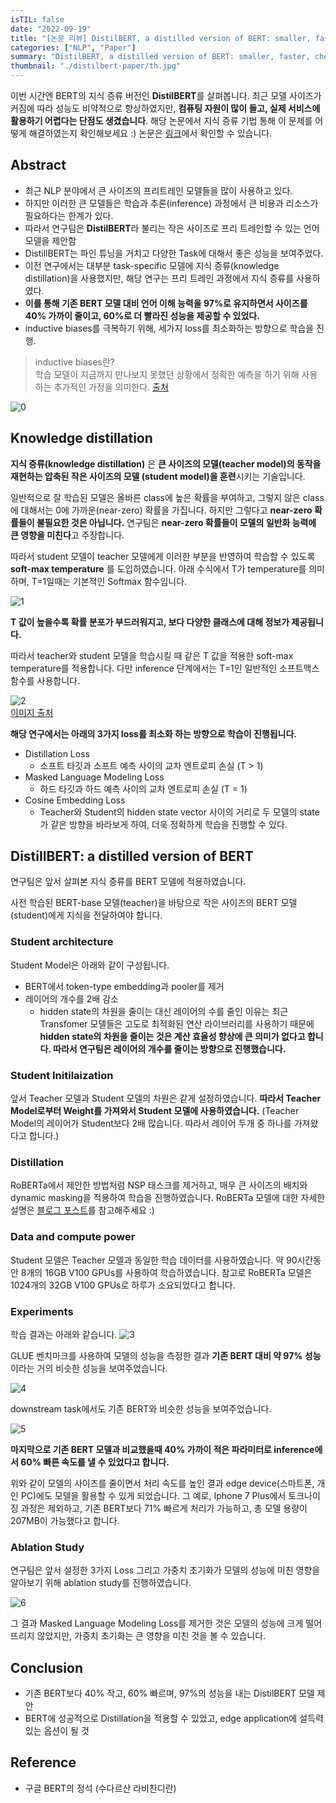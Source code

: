 ```yaml
---
isTIL: false
date: "2022-09-19"
title: "[논문 리뷰] DistilBERT, a distilled version of BERT: smaller, faster, cheaper and lighter"
categories: ["NLP", "Paper"]
summary: "DistilBERT, a distilled version of BERT: smaller, faster, cheaper and lighter 논문을 리뷰합니다."
thumbnail: "./distilbert-paper/th.jpg"
---
```


이번 시간엔 BERT의 지식 증류 버전인 **DistilBERT**를 살펴봅니다. 최근 모델 사이즈가 커짐에 따라 성능도 비약적으로 향상하였지만, **컴퓨팅 자원이 많이 들고, 실제 서비스에 활용하기 어렵다는 단점도 생겼습니다**. 해당 논문에서 지식 증류 기법 통해 이 문제를 어떻게 해결하였는지 확인해보세요 :) 논문은 [링크](https://arxiv.org/abs/1910.01108)에서 확인할 수 있습니다.

## Abstract
- 최근 NLP 분야에서 큰 사이즈의 프리트레인 모델들을 많이 사용하고 있다.
- 하지만 이러한 큰 모델들은 학습과 추론(inference) 과정에서 큰 비용과 리소스가 필요하다는 한계가 있다.
- 따라서 연구팀은 **DistilBERT**라 불리는 작은 사이즈로 프리 트레인할 수 있는 언어 모델을 제안함
- DistillBERT는 파인 튜닝을 거치고 다양한 Task에 대해서 좋은 성능을 보여주었다.
- 이전 연구에서는 대부분 task-specific 모델에 지식 증류(knowledge distillation)을 사용했지만, 해당 연구는 프리 트레인 과정에서 지식 증류를 사용하였다.
- **이를 통해 기존 BERT 모델 대비 언어 이해 능력을 97%로 유지하면서 사이즈를 40% 가까이 줄이고, 60%로 더 빨라진 성능을 제공할 수 있었다.**
- inductive biases를 극복하기 위해, 세가지 loss를 최소화하는 방향으로 학습을 진행.


> inductive biases란?  
> 학습 모델이 지금까지 만나보지 못했던 상황에서 정확한 예측을 하기 위해 사용하는 추가적인 가정을 의미한다. [출처](https://www.dacon.io/forum/405840)  

![0](./distilbert-paper/0.png "최근 프리트레인 모델 파라미터 개수 추이")  

## Knowledge distillation

**지식 증류(knowledge distillation)** 은 **큰 사이즈의 모델(teacher model)의 동작을 재현하는 압축된 작은 사이즈의 모델 (student model)을 훈련**시키는 기술입니다.

일반적으로 잘 학습된 모델은 올바른 class에 높은 확률을 부여하고, 그렇지 않은 class에 대해서는 0에 가까운(near-zero) 확률을 가집니다. 하지만 그렇다고 **near-zero 확률들이 불필요한 것은  아닙니다.** 연구팀은 **near-zero 확률들이 모델의 일반화 능력에 큰 영향을 미친다**고 주장합니다. 

따라서 student 모델이 teacher 모델에게 이러한 부분을 반영하여 학습할 수 있도록 **soft-max temperature** 를 도입하였습니다. 아래 수식에서 T가 temperature를 의미하며, T=1일때는 기본적인 Softmax 함수입니다.  

![1](./distilbert-paper/1.png "soft-max temperature")  

**T 값이 높을수록 확률 분포가 부드러워지고, 보다 다양한 클래스에 대해 정보가 제공됩니다.**

따라서 teacher와 student 모델을 학습시킬 때 같은 T 값을 적용한 soft-max temperature를 적용합니다. 다만 inference 단계에서는 T=1인 일반적인 소프트맥스 함수를 사용합니다.  

![2](./distilbert-paper/2.png "soft-max 함수 temperature 비교")  
[이미지 출처](https://hackernoon.com/softmax-temperature-and-prediction-diversity)  

**해당 연구에서는 아래의 3가지 loss를 최소화 하는 방향으로 학습이 진행됩니다.**

- Distillation Loss
    - 소프트 타깃과 소프트 예측 사이의 교차 엔트로피 손실 (T > 1)
- Masked Language Modeling Loss
    - 하드 타깃과 하드 예측 사이의 교차 엔트로피 손실 (T = 1)
- Cosine Embedding Loss
    - Teacher와 Student의 hidden state vector 사이의 거리로 두 모델의 state가 같은 방향을 바라보게 하여, 더욱 정확하게 학습을 진행할 수 있다.  


## DistillBERT: a distilled version of BERT

연구팀은 앞서 살펴본 지식 증류를 BERT 모델에 적용하였습니다.

사전 학습된 BERT-base 모델(teacher)을 바탕으로 작은 사이즈의 BERT 모델(student)에게 지식을 전달하여야 합니다.

### Student architecture

Student Model은 아래와 같이 구성됩니다.

- BERT에서 token-type embedding과 pooler를 제거
- 레이어의 개수를 2배 감소
    - hidden state의 차원을 줄이는 대신 레이어의 수를 줄인 이유는 최근 Transfomer 모델들은 고도로 최적화된 연산 라이브러리를 사용하기 때문에 **hidden state의 차원을 줄이는 것은 계산 효율성 향상에 큰 의미가 없다고 합니다. 따라서 연구팀은 레이어의 개수를 줄이는 방향으로 진행했습니다.**

### Student Initilaization

앞서 Teacher 모델과 Student 모델의 차원은 같게 설정하였습니다. **따라서 Teacher Model로부터 Weight를 가져와서 Student 모델에 사용하였습니다.** (Teacher Model의 레이어가 Student보다 2배 많습니다. 따라서 레이어 두개 중 하나를 가져왔다고 합니다.)

### Distillation

RoBERTa에서 제안한 방법처럼 NSP 태스크를 제거하고, 매우 큰 사이즈의 배치와 dynamic masking을 적용하여 학습을 진행하였습니다. RoBERTa 모델에 대한 자세한 설명은 [블로그 포스트](https://facerain.club/roberta-paper/)를 참고해주세요 :)  

### Data and compute power

Student 모델은 Teacher 모델과 동일한 학습 데이터를 사용하였습니다. 약 90시간동안 8개의 16GB V100 GPUs를 사용하여 학습하였습니다. 참고로 RoBERTa 모델은 1024개의 32GB V100 GPUs로 하루가 소요되었다고 합니다.  

### Experiments

학습 결과는 아래와 같습니다.
![3](./distilbert-paper/3.png "DistilBERT 성능")

GLUE 벤치마크를 사용하여 모델의 성능을 측정한 결과 **기존 BERT 대비 약 97% 성능**이라는 거의 비슷한 성능을 보여주었습니다.  

![4](./distilbert-paper/4.png "DistilBERT 성능")

downstream task에서도 기존 BERT와 비슷한 성능을 보여주었습니다.  

![5](./distilbert-paper/5.png "DistilBERT 성능")  

**마지막으로 기존 BERT 모델과 비교했을때 40% 가까이 적은 파라미터로 inference에서 60% 빠른 속도를 낼 수 있었다고 합니다.**

위와 같이 모델의 사이즈를 줄이면서 처리 속도를 높인 결과 edge device(스마트폰, 개인 PC)에도 모델을 활용할 수 있게 되었습니다. 그 예로, Iphone 7 Plus에서 토크나이징 과정은 제외하고, 기존 BERT보다 71% 빠르게 처리가 가능하고, 총 모델 용량이 207MB이 가능했다고 합니다.  


### Ablation Study

연구팀은 앞서 설정한 3가지 Loss 그리고 가중치 초기화가 모델의 성능에 미친 영향을 알아보기 위해 ablation study를 진행하였습니다.  

![6](./distilbert-paper/6.png "DistilBERT Ablation Study")

그 결과 Masked Language Modeling Loss를 제거한 것은 모델의 성능에 크게 떨어뜨리지 않았지만, 가중치 초기화는 큰 영향을 미친 것을 볼 수 있습니다.  

## Conclusion

- 기존 BERT보다 40% 작고, 60% 빠르며, 97%의 성능을 내는 DistilBERT 모델 제안
- BERT에 성공적으로 Distillation을 적용할 수 있었고, edge application에 설득력 있는 옵션이 될 것

## Reference

- 구글 BERT의 정석 (수다르산 라비찬디란)